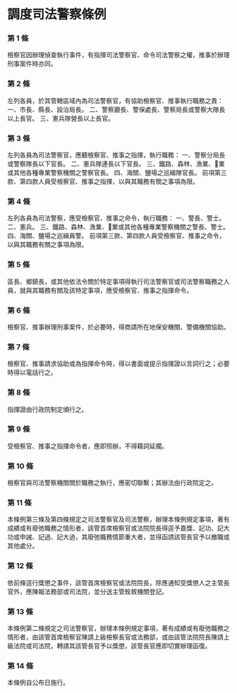 # 調度司法警察條例

### 第 1 條

檢察官因辦理偵查執行事件，有指揮司法警察官、命令司法警察之權，推事於辦理刑事案件時亦同。

### 第 2 條

左列各員，於其管轄區域內為司法警察官，有協助檢察官、推事執行職務之責：
一、市長、縣長、設治局長。
二、警察廳長、警保處長、警察局長或警察大隊長以上長官。
三、憲兵隊營長以上長官。

### 第 3 條

左列各員為司法警察官，應聽檢察官、推事之指揮，執行職務：
一、警察分局長或警察隊長以下官長。
二、憲兵隊連長以下官長。
三、鐵路、森林、漁業、業或其他各種專業警察機關之警察官長。
四、海關、鹽場之巡緝隊官長。
前項第三款、第四款人員受檢察官、推事之指揮，以與其職務有關之事項為限。

### 第 4 條

左列各員為司法警察，應受檢察官、推事之命令，執行職務：
一、警長、警士。
二、憲兵。
三、鐵路、森林、漁業、業或其他各種專業警察機關之警長、警士。
四、海關、鹽場之巡緝員警。
前項第三款、第四款人員受檢察官、推事之命令，以與其職務有關之事項為限。

### 第 5 條

區長、鄉鎮長，或其他依法令關於特定事項得執行司法警察官或司法警察職務之人員，就與其職務有關及該特定事項，應受檢察官、推事之指揮命令。

### 第 6 條

檢察官、推事辦理刑事案件，於必要時，得商請所在地保安機關、警備機關協助。

### 第 7 條

檢察官、推事請求協助或為指揮命令時，得以書面或提示指揮證以言詞行之；必要時得以電話行之。

### 第 8 條

指揮證由行政院制定頒行之。

### 第 9 條

受檢察官、推事之指揮命令者，應即照辦，不得藉詞延擱。

### 第 10 條

檢察官與司法警察機關關於職務之執行，應密切聯繫；其辦法由行政院定之。

### 第 11 條

本條例第三條及第四條規定之司法警察官及司法警察，辦理本條例規定事項，著有成績或有廢弛職務之情形者，該管首席檢察官或法院院長得逕予嘉獎、記功、記大功或申誡、記過、記大過，其廢弛職務情節重大者，並得函請該管長官予以撤職或其他處分。

### 第 12 條

依前條逕行獎懲之事件，該管首席檢察官或法院院長，除應通知受獎懲人之主管長官外，應陳報法務部或司法院，並分送主管銓敘機關登記。

### 第 13 條

本條例第二條規定之司法警察官，辦理本條例規定事項，著有成績或有廢弛職務之情形者，由該管首席檢察官陳請上級檢察長官或法務部，或由該管法院院長陳請上級法院或司法院，轉請其該管長官予以獎懲，該管長官應即切實辦理函復。

### 第 14 條

本條例自公布日施行。
